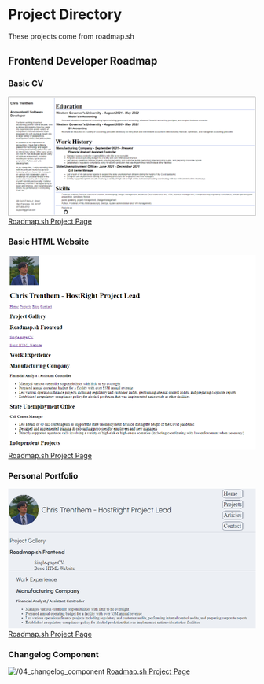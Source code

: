 # Project Directory

These projects come from roadmap.sh

## Frontend Developer Roadmap

### Basic CV

![/01_basic_cv](01_basic_cv/assets/sample.png)
[Roadmap.sh Project Page](https://roadmap.sh/projects/single-page-cv)

### Basic HTML Website

![/02_basic_html_website](02_basic_html_website/assets/sample2.png)
[Roadmap.sh Project Page](https://roadmap.sh/projects/basic-html-website)

### Personal Portfolio

![/03_personal_portfolio](03_personal_portfolio/assets/sample3.png)
[Roadmap.sh Project Page](https://roadmap.sh/projects/portfolio-website)

### Changelog Component

![/04_changelog_component]()
[Roadmap.sh Project Page](https://roadmap.sh/projects/changelog-component)
